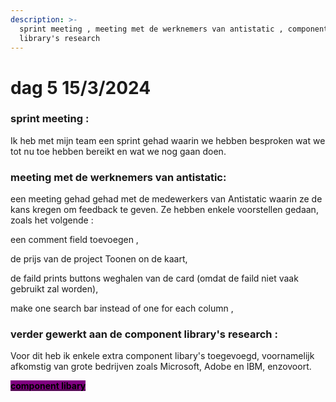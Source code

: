 ```yaml
---
description: >-
  sprint meeting , meeting met de werknemers van antistatic , component
  library's research
---
```


# dag 5 15/3/2024

### sprint meeting :&#x20;

Ik heb met mijn team een sprint gehad waarin we hebben besproken wat we tot nu toe hebben bereikt en wat we nog gaan doen.

### meeting met de werknemers van antistatic:&#x20;

een meeting gehad gehad met de medewerkers van Antistatic waarin ze de kans kregen om feedback te geven. Ze hebben enkele voorstellen gedaan, zoals het volgende :&#x20;

een comment field toevoegen ,

de prijs van de project Toonen on de kaart,

de faild prints buttons weghalen van de card (omdat de faild niet vaak gebruikt zal worden),

make one search bar instead of one for each column ,

### verder gewerkt aan de component library's research :

Voor dit heb ik enkele extra component libary's toegevoegd, voornamelijk afkomstig van grote bedrijven zoals Microsoft, Adobe en IBM, enzovoort.

[<mark style="background-color:purple;">**component libary**</mark>](../research/component-libarys-research-en.md)





